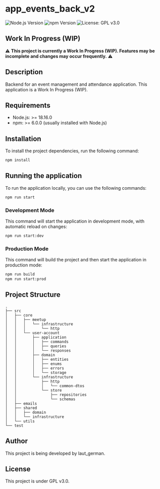 # app_events_back_v2

![Node.js Version](https://img.shields.io/badge/node-%3E%3D18.16.0-brightgreen)
![npm Version](https://img.shields.io/badge/npm-%3E%3D6.0.0-blue)
![License: GPL v3.0](https://img.shields.io/badge/license-GPL%20v3.0-red)

## Work In Progress (WIP)

⚠️ **This project is currently a Work In Progress (WIP). Features may be incomplete and changes may occur frequently.** ⚠️

## Description
Backend for an event management and attendance application. This application is a Work In Progress (WIP).

## Requirements

- Node.js: >= 18.16.0
- npm: >= 6.0.0 (usually installed with Node.js)

## Installation

To install the project dependencies, run the following command:
```bash
npm install
```

## Running the application

To run the application locally, you can use the following commands:
```bash
npm run start
```
### Development Mode

This command will start the application in development mode, with automatic reload on changes:

```bash
npm run start:dev
```

### Production Mode

This command will build the project and then start the application in production mode:
```bash
npm run build
npm run start:prod
```

## Project Structure
```
.
├── src
│   ├── core
│   │   ├── meetup
│   │   │   └── infrastructure
│   │   │       └── http
│   │   └── user-account
│   │       ├── application
│   │       │   ├── commands
│   │       │   ├── queries
│   │       │   └── responses
│   │       ├── domain
│   │       │   ├── entities
│   │       │   ├── enums
│   │       │   ├── errors
│   │       │   └── storage
│   │       └── infrastructure
│   │           ├── http
│   │           │   └── common-dtos
│   │           └── store
│   │               ├── repositories
│   │               └── schemas
│   ├── emails
│   ├── shared
│   │   ├── domain
│   │   └── infrastructure
│   └── utils
└── test
``````


## Author

This project is being developed by laut_german.

## License

This project is under GPL v3.0.
